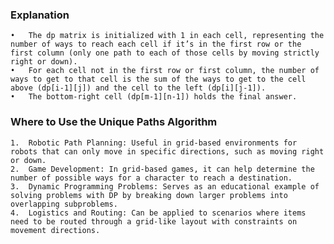 ### Explanation

	•	The dp matrix is initialized with 1 in each cell, representing the number of ways to reach each cell if it’s in the first row or the first column (only one path to each of those cells by moving strictly right or down).
	•	For each cell not in the first row or first column, the number of ways to get to that cell is the sum of the ways to get to the cell above (dp[i-1][j]) and the cell to the left (dp[i][j-1]).
	•	The bottom-right cell (dp[m-1][n-1]) holds the final answer.

### Where to Use the Unique Paths Algorithm

	1.	Robotic Path Planning: Useful in grid-based environments for robots that can only move in specific directions, such as moving right or down.
	2.	Game Development: In grid-based games, it can help determine the number of possible ways for a character to reach a destination.
	3.	Dynamic Programming Problems: Serves as an educational example of solving problems with DP by breaking down larger problems into overlapping subproblems.
	4.	Logistics and Routing: Can be applied to scenarios where items need to be routed through a grid-like layout with constraints on movement directions.